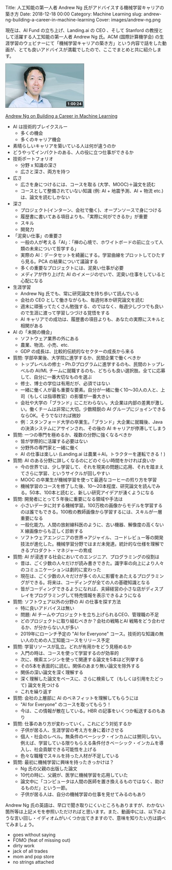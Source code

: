 Title: 人工知能の第一人者 Andrew Ng 氏がアドバイスする機械学習キャリアの築き方
Date: 2018-12-18 00:00
Category: Machine Learning
slug: andrew-ng-building-a-career-in-machine-learning
Cover: images/andrew-ng.png

現在は、AI Fund の立ち上げ、Landing.ai の CEO 、そして Stanford の教授として活躍する人工知能の第一人者 Andrew Ng 氏。ACM (国際計算機学会) の生涯学習のウェビナーにて「機械学習キャリアの築き方」という内容で話をした動画が、とても良いアドバイスが満載でしたので、ここでまとめと共に紹介します。

![Andrew Ng 氏](images/andrew-ng.png)

[Andrew Ng on Building a Career in Machine Learning
](https://www.youtube.com/watch?v=4kiHsIaK9_w)

* AI は技術的ブレイクスルー
	* 多くの機会
	* 多くのキャリア機会
* 素晴らしいキャリアを築いている人は何が違うのか
* どうやってインパクトのある、人の役に立つ仕事ができるか
* 技術ポートフォリオ
	* 分野 x 知識の深さ
	* 広さと深さ、両方を持つ
* 広さ
	* 広さを身につけるには、コースを取る (大学、MOOC)＋論文を読む
	* コースとして整備されていない知識 (例: AI + 地震予測、AI + 物流 etc.)は、論文を読むしかない
* 深さ
	* プロジェクト(インターン、会社で働く)、オープンソースで身につける
	* 履歴書に書いてある項目よりも、「実際に何ができるか」が重要
	* スキル
	* 開発力
* 「泥臭い仕事」の重要さ
	* 一般の人が考える「AI」：「禅の心境で、ホワイトボードの前に立って人類の未来について哲学する」
	* 実際の AI：データセットを綺麗にする。学習曲線をプロットしてひたすら見る。PCA の結果について議論する
	* 多くの重要なプロジェクトには、泥臭い仕事が必要
	* メディアが作り上げた AI のイメージのせいで、泥臭い仕事をしていると心配になる
* 生涯学習
	* Andrew Ng 氏でも、常に研究論文を持ち歩いて読んでいる
	* 会社の CEO として働きながらも、毎週何本か研究論文を読む
	* 週末に頑張ってたくさん勉強する、のではなく、毎週少しづつでも良いので生涯に渡って学習しつづける覚悟をする
	* AI キャリアでの成功は、履歴書の項目よりも、あなたの実際にスキルと相関がある
* AI の「未開の機会」
	* ソフトウェア業界の外にある
	* 農業、物流、小売、etc.
	* GDP の成長は、比較的伝統的なセクターの成長から来る
* 質問: 学部卒業後、大学院に進学するか、民間企業で働くべきか
	* トップレベルの修士・Ph.Dプログラムに進学するのも、民間のトップレベルの AI/ML チームに就職するのも、どちらも良い選択肢。全てに応募して、自分に一番大切なものを選ぶ
	* 修士、博士の学位は有用だが、必須ではない
	* 一緒に働く人が最も重要な要素。自分が一緒に働く10〜30人の人と、上司（もしくは指導教官）の影響が一番大きい
	* 会社や大学の「ブランド」にこだわらない。大企業は内部の差異が激しい。働くチームは非常に大切。少数精鋭の AI グループにジョインできるならOK。そうでなければ微妙
	* 例：スタンフォード大学の卒業生。「ブランド」大企業に就職後、Java の決済システムにアサインされ、その後の AI キャリアが停滞してしまう
* 質問: 一つの専門を極めるか、複数の分野に強くなるべきか
	* 皆が学際的に活躍する必要はない
	* 分野外の専門家と一緒に働く
	* AI の仕事は楽しい (Landing.ai は農業＋AI。トラクターを運転できる！)
* 質問: AI のある分野に詳しくなるのにどのぐらい時間をかければ良いか
	* 今の世界では、少し学習して、それを現実の問題に応用、それを踏まえてさらに学習、というサイクルが回しやすい
	* MOOC の卒業生が機械学習を使って最適なコーヒーの煎り方を学習
	* 機械学習のコースを修了した後、10〜20本程度、研究論文を読んでみる。50本、100本と読むと、新しい研究アイデアが湧くようになる
* 質問: 開発者にとって５年後に重要になる領域や手法は
	* 小さいデータに対する機械学習。100万枚の画像からモデルを学習するのは誰でもできる。100枚の教師画像から学習するには、スキルが一層重要になる
	* 一般化能力。人間の放射線科医のように、古い機器、解像度の高くない X 線画像からも正しく診断する
	* ソフトウェアエンジニアの世界→アジャイル、コードレビュー等の開発技法が進化した。機械学習分野ではまだ未発達。統計的な仕様を理解できるプロダクト・マネジャーの育成
* 質問: AI が浸透する社会においてのエンジニア、プログラミングの役割は
	* 昔は、ごく少数の人々だけが読み書きできた。識字率の向上により人々のコミュニケーションは劇的に変わった
	* 現在は、ごく少数の人々だけが多くの人に影響をあたえるプログラミングができる。将来は、コーディングが全ての人の基礎知識となる
	* 皆がコーディングできるようになれば、夫婦経営の小さな店がディスプレイをプログラミングして特売情報を表示できるようになる
* 質問: ソフトウェア以外の分野の AI の仕事を探す方法
	* 特に良いアドバイスは無い
	* 問題: AI チームやプロジェクトを立ち上げられるCEO、管理職の不足
	* どのプロジェクトに取り組むべきか？会社の戦略とAI 戦略をどう合わせるか、が分からない人が多い
	* 2019年にローンチ予定の "AI for Everyone" コース。技術的な知識の無い人のための人工知能コースをリリース予定
* 質問: 学習リソースが乱立。どれが有用かをどう見極めるか
	* 入門の時は、コースを使って学習するのが効率的
	* 次に、検索エンジンを使って関連する論文を5本ほど列挙する
	* その5本を表面的に読む。関係のあまり無い論文を除外する
	* 関係の深い論文を深く理解する
	* 深く理解した論文をベースに、さらに検索して（もしくは引用をたどって) 論文を見つける
	* これを繰り返す
* 質問: 会社の上層部に AI のベネフィットを理解してもらうには
	* "AI for Everyone" のコースを取ってもらう！
	* 今は、この情報が散在している。HBR の記事をいくつか転送するのもあり
* 質問: 仕事のあり方が変わっていく。これにどう対処するか
	* 子供が居る人、生涯学習の考え方を身に着けさせる
	* 個人・社会のレベル。無条件のベーシック・インカムには賛同しない。例えば、学習している限りもらえる条件付きベーシック・インカムを導入し、社会貢献できる可能性を上げる
	* 色々な職種でスキルを持った人材が不足している
* 質問: 最初に機械学習に興味を持ったきっかけは？
	* Ng 氏の父親の出版した論文
	* 10代の時に、父親が、医学に機械学習を応用していた
	* 論文中に「コンピュータは人間の医師を置き換えるものではなく、助けるものだ」という一節。
	* 子供が居る人は、自分の機械学習の仕事を見せてみるのもあり
		
Andrew Ng 氏の英語は、早口で聞き取りにくいところもありますが、わかない箇所等は上記メモを参照いただければと思います。また、動画中には、以下のような言い回し・イディオムがいくつか出てきますので、意味を知りたい方は調べてみましょう。
		
* goes without saying
* FOMO (feat of missing out)
* dirty work
* jack of all trades
* mom and pop store
* no strings attached